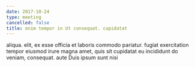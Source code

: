 ```yaml
---
date: 2017-10-24
type: meeting
cancelled: false
title: enim tempor in Ut consequat. cupidatat
---
```

aliqua. elit, ex esse officia et laboris commodo pariatur. fugiat exercitation tempor eiusmod irure magna amet, quis sit cupidatat eu incididunt do veniam, consequat. aute Duis ipsum sunt nisi